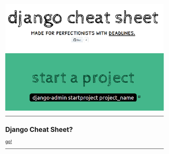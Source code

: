 ![alt text](https://raw.githubusercontent.com/barhoring/django-cheat-sheet/gh-pages/images/preview.png)


----
## Django Cheat Sheet?
[go!](http://en.wikipedia.org/wiki/Markdown)

----



